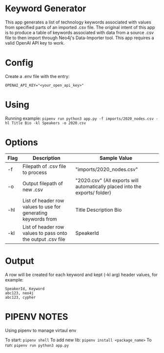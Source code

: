 # Keyword Generator
This app generates a list of technology keywords associated with values from specified parts of an imported .csv file. The original intent of this app is to produce a table of keywords associated with data from a source .csv file to then import through Neo4j's Data-Importer tool. This app requires a valid OpenAI API key to work.

# Config
Create a .env file with the entry: 
```
OPENAI_API_KEY="<your_open_api_key>"
```

# Using
Running example: `pipenv run python3 app.py -f imports/2020_nodes.csv -hl Title Bio -kl Speakers -o 2020.csv`

# Options
| Flag  | Description | Sample Value |
| ---- | ----- | -----|
| -f | Filepath of .csv file to process | "imports/2020_nodes.csv" |
| -o | Output filepath of new .csv | "2020.csv" (All exports will automatically placed into the exports/ folder) |
| -hl | List of header row values to use for generating keywords from | Title Description Bio |
| -kl | List of header row values to pass onto the output .csv file | SpeakerId |

# Output
A row will be created for each keyword and kept (-kl arg) header values, for example:
```
SpeakerId, Keyword
abc123, neo4j
abc123, cypher
```

# PIPENV NOTES
Using pipenv to manage virtaul env

To start: `pipenv shell`
To add new lib: `pipenv install <package_name>`
To run: `pipenv run python3 app.py`